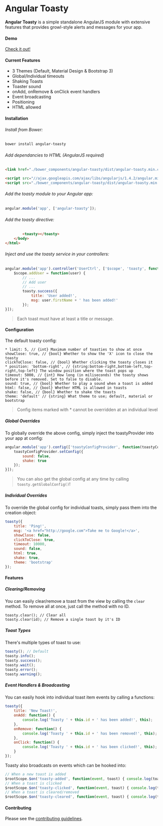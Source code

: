 Angular Toasty
=================
**Angular Toasty** is a simple standalone AngularJS module with extensive features that provides growl-style alerts and messages for your app.

#### Demo

[Check it out!](http://invertase.github.io/angular-toasty/example/)

#### Current Features
* 3 Themes (Default, Material Design & Bootstrap 3)
* Global/Individual timeouts
* Shaking Toasts
* Toaster sound
* onAdd, onRemove & onClick event handlers
* Event broadcasting
* Positioning
* HTML allowed

#### Installation
###### Install from Bower:

```HTML
bower install angular-toasty
```
###### Add dependancies to HTML (AngularJS required)

```HTML
<link href="./bower_components/angular-toasty/dist/angular-toasty.min.css" rel="stylesheet" />

<script src="//ajax.googleapis.com/ajax/libs/angularjs/1.4.2/angular.min.js"></script>
<script src="./bower_components/angular-toasty/dist/angular-toasty.min.js"></script>
```

###### Add the toasty module to your Angular app:

```javascript
angular.module('app', ['angular-toasty']);
```

###### Add the toasty directive:

```HTML
		<toasty></toasty>
	</body>
</html>
```

###### Inject and use the toasty service in your controllers:

```javascript
angular.module('app').controller('UserCtrl', ['$scope', 'toasty', function($scope, toasty) {
	$scope.addUser = function(user) {
		// ...
		// Add user
		// ...
		toasty.success({
			title: 'User added!',
			msg: user.firstName + ' has been added!'
		});
}]);
```

> Each toast must have at least a title or message.

#### Configuration

The default toasty config:

```
* limit: 5, // {int} Maximum number of toasties to show at once
showClose: true, // {bool} Whether to show the 'X' icon to close the toasty
clickToClose: false, // {bool} Whether clicking the toasty closes it
* position: 'bottom-right', // {string:bottom-right,bottom-left,top-right,top-left} The window position where the toast pops up
timeout: 5000, // {int} How long (in miliseconds) the toasty shows before it's removed. Set to false to disable.
sound: true, // {bool} Whether to play a sound when a toast is added
html: false, // {bool} Whether HTML is allowed in toasts
shake: false, // {bool} Whether to shake the toasts
theme: 'default' // {string} What theme to use; default, material or bootstrap
```
> Config items marked with * cannot be overridden at an individual level

##### Global Overrides

To globally override the above config, simply inject the toastyProvider into your app at config:

```javascript
angular.module('app').config(['toastyConfigProvider', function(toastyConfigProvider) {
	toastyConfigProvider.setConfig({
		sound: false,
		shake: true
	});
}]);
```

> You can also get the global config at any time by calling `toasty.getGlobalConfig()`!

##### Individual Overrides

To override the global config for individual toasts, simply pass them into the creation object:

```javascript
toasty({
	title: 'Ping!',
	msg: '<a href="http://google.com">Take me to Google!</a>',
	showClose: false,
	clickToClose: true,
	timeout: 10000,
	sound: false,
	html: true,
	shake: true,
	theme: 'bootstrap'
});
```

#### Features

##### Clearing/Removing

You can easily clear/remove a toast from the view by calling the `clear` method. To remove all at once, just call the method with no ID.

```
toasty.clear(); // Clear all 
toasty.clear(id); // Remove a single toast by it's ID
```

##### Toast Types

There's multiple types of toast to use:

```javascript
toasty(); // Default
toasty.info();
toasty.success();
toasty.wait();
toasty.error();
toasty.warning();
```

##### Event Handlers & Broadcasting

You can easily hook into individual toast item events by calling a functions:

```javascript
toasty({
	title: 'New Toast!',
	onAdd: function() {
		console.log('Toasty ' + this.id + ' has been added!', this);
	},
	onRemove: function() {
		console.log('Toasty ' + this.id + ' has been removed!', this);
	},
	onClick: function() {
		console.log('Toasty ' + this.id + ' has been clicked!', this);
	}
});
```

Toasty also broadcasts on events which can be hooked into:

```javascript
// When a new toast is added
$rootScope.$on('toasty-added', function(event, toast) { console.log(toast) });
// When a toast is clicked
$rootScope.$on('toasty-clicked', function(event, toast) { console.log(toast) });
// When a toast is cleared/removed
$rootScope.$on('toasty-cleared', function(event, toast) { console.log(toast) });
```

#### Contributing

Please see the [contributing guidelines](https://github.com/invertase/angular-toasty/blob/master/CONTRIBUTING.md).